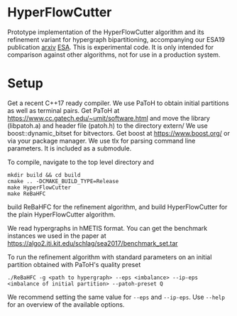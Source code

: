 # HyperFlowCutter
Prototype implementation of the HyperFlowCutter algorithm and its refinement variant for hypergraph bipartitioning, accompanying our ESA19 publication [arxiv](https://arxiv.org/abs/1907.02053) [ESA](http://drops.dagstuhl.de/opus/volltexte/2019/11173/).
This is experimental code. It is only intended for comparison against other algorithms, not for use in a production system. 

# Setup
Get a recent C++17 ready compiler.
We use PaToH to obtain initial partitions as well as terminal pairs. Get PaToH at https://www.cc.gatech.edu/~umit/software.html and move the library (libpatoh.a) and header file (patoh.h) to the directory extern/
We use boost::dynamic_bitset for bitvectors. Get boost at https://www.boost.org/ or via your package manager.
We use tlx for parsing command line parameters. It is included as a submodule.

To compile, navigate to the top level directory and

```
mkdir build && cd build
cmake .. -DCMAKE_BUILD_TYPE=Release
make HyperFlowCutter
make ReBaHFC
```
build ReBaHFC for the refinement algorithm, and build HyperFlowCutter for the plain HyperFlowCutter algorithm.

We read hypergraphs in hMETIS format. You can get the benchmark instances we used in the paper at https://algo2.iti.kit.edu/schlag/sea2017/benchmark_set.tar

To run the refinement algorithm with standard parameters on an initial partition obtained with PaToH's quality preset

```
./ReBaHFC -g <path to hypergraph> --eps <imbalance> --ip-eps <imbalance of initial partition> --patoh-preset Q
```
We recommend setting the same value for `--eps` and `--ip-eps`.
Use `--help` for an overview of the available options.

